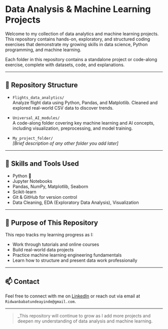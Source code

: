 # Data Analysis & Machine Learning Projects

Welcome to my collection of data analytics and machine learning projects.  
This repository contains hands-on, exploratory, and structured coding exercises that demonstrate
my growing skills in data science, Python programming, and machine learning.

Each folder in this repository contains a standalone project or code-along exercise, complete with
datasets, code, and explanations.

---

## 📁 Repository Structure

- `Flights_data_analytics/`  
  Analyze flight data using Python, Pandas, and Matplotlib. Cleaned and explored real-world CSV data
  to discover trends.

- `Universal_AI_modules/`  
  A code-along folder covering key machine learning and AI concepts, including visualization,
  preprocessing, and model training.

- `My_project_folder/`  
  _[Brief description of any other folder you add later]_

---

## 🚀 Skills and Tools Used

- Python 🐍
- Jupyter Notebooks
- Pandas, NumPy, Matplotlib, Seaborn
- Scikit-learn
- Git & GitHub for version control
- Data Cleaning, EDA (Exploratory Data Analysis), Visualization

---

## 🧠 Purpose of This Repository

This repo tracks my learning progress as I:

- Work through tutorials and online courses
- Build real-world data projects
- Practice machine learning engineering fundamentals
- Learn how to structure and present data work professionally

---

## 📫 Contact

Feel free to connect with me on [LinkedIn](https://www.linkedin.com/in/ridwanayinde/) or
reach out via email at `Ridwanbabatundeayinde@gmail.com`.

---

> _This repository will continue to grow as I add more projects and deepen my understanding
of data analysis and machine learning.
